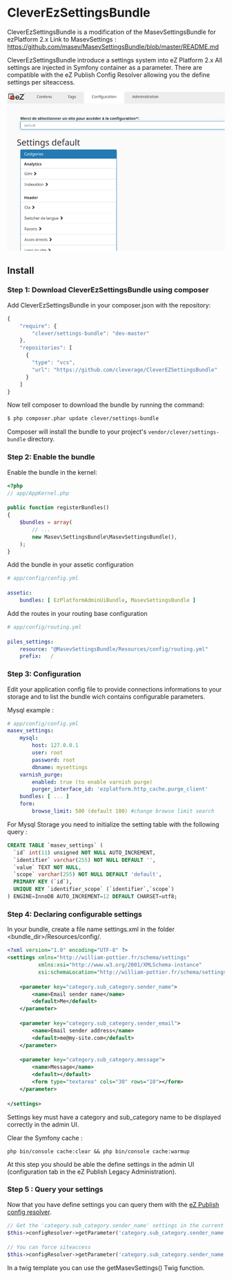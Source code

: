 CleverEzSettingsBundle
===================

CleverEzSettingsBundle is a modification of the MasevSettingsBundle for ezPlatform 2.x
Link to MasevSettings : https://github.com/masev/MasevSettingsBundle/blob/master/README.md

CleverEzSettingsBundle introduce a settings system into eZ Platform 2.x
All settings are injected in Symfony container as a parameter.
There are compatible with the eZ Publish Config Resolver allowing you the define settings per siteaccess.

![Screenshot of the UI](https://github.com/cleverage/CleverEZSettingsBundle/blob/master/ui.png?raw=true)

## Install

### Step 1: Download CleverEzSettingsBundle using composer

Add CleverEzSettingsBundle in your composer.json with the repository:

```js
{
    "require": {
        "clever/settings-bundle": "dev-master"
    },
    "repositories": [
      {
        "type": "vcs",
        "url": "https://github.com/cleverage/CleverEZSettingsBundle"
      }
    ]    
}
```

Now tell composer to download the bundle by running the command:

``` bash
$ php composer.phar update clever/settings-bundle
```

Composer will install the bundle to your project's `vendor/clever/settings-bundle` directory.

### Step 2: Enable the bundle

Enable the bundle in the kernel:

``` php
<?php
// app/AppKernel.php

public function registerBundles()
{
    $bundles = array(
        // ...
        new Masev\SettingsBundle\MasevSettingsBundle(),
    );
}
```

Add the bundle in your assetic configuration 

```yaml
# app/config/config.yml

assetic:
    bundles: [ EzPlatformAdminUiBundle, MasevSettingsBundle ]
```

Add the routes in your routing base configuration

```yaml
# app/config/routing.yml

piles_settings:
    resource: "@MasevSettingsBundle/Resources/config/routing.yml"
    prefix:   /
```    

### Step 3: Configuration

Edit your application config file to provide connections informations to your storage and to list the bundle wich contains configurable parameters.

Mysql example :
```yaml
# app/config/config.yml
masev_settings:
    mysql:
        host: 127.0.0.1
        user: root
        password: root
        dbname: mysettings
    varnish_purge:
        enabled: true (to enable varnish purge)
        purger_interface_id: 'ezplatform.http_cache.purge_client' 
    bundles: [ ... ]
    form:
        browse_limit: 500 (default 100) #change browse limit search  
```

 For Mysql Storage you need to initialize the setting table with the following query :

```sql
CREATE TABLE `masev_settings` (
  `id` int(11) unsigned NOT NULL AUTO_INCREMENT,
  `identifier` varchar(255) NOT NULL DEFAULT '',
  `value` TEXT NOT NULL,
  `scope` varchar(255) NOT NULL DEFAULT 'default',
  PRIMARY KEY (`id`),
  UNIQUE KEY `identifier_scope` (`identifier`,`scope`)
) ENGINE=InnoDB AUTO_INCREMENT=12 DEFAULT CHARSET=utf8;
```

### Step 4: Declaring configurable settings

In your bundle, create a file name settings.xml in the folder <bundle_dir>/Resources/config/.

```xml
<?xml version="1.0" encoding="UTF-8" ?>
<settings xmlns="http://william-pottier.fr/schema/settings"
          xmlns:xsi="http://www.w3.org/2001/XMLSchema-instance"
          xsi:schemaLocation="http://william-pottier.fr/schema/settings https://raw.github.com/wpottier/WizadSettingsBundle/master/Resources/schema/settings-1.0.xsd">

    <parameter key="category.sub_category.sender_name">
        <name>Email sender name</name>
        <default>Me</default>
    </parameter>

    <parameter key="category.sub_category.sender_email">
        <name>Email sender address</name>
        <default>me@my-site.com</default>
    </parameter>
    
    <parameter key="category.sub_category.message">
        <name>Message</name>
        <default></default>
        <form type="textarea" cols="30" rows="10"></form>
    </parameter>

</settings>
```
Settings key must have a category and sub_category name to be displayed correctly in the admin UI.

Clear the Symfony cache :

```
php bin/console cache:clear && php bin/console cache:warmup
```

At this step you should be able the define settings in the admin UI (configuration tab in the eZ Publish Legacy Administration).

### Step 5 : Query your settings

Now that you have define settings you can query them with the [eZ Publish config resolver](https://doc.ezplatform.com/en/latest/guide/config_dynamic/).

```php
// Get the 'category.sub_category.sender_name' settings in the current scope (i.e. current siteaccess)
$this->configResolver->getParameter('category.sub_category.sender_name', 'masev_settings');

// You can force siteaccess
$this->configResolver->getParameter('category.sub_category.sender_name', 'masev_settings', 'my_site_access');
```

In a twig template you can use the getMasevSettings() Twig function.